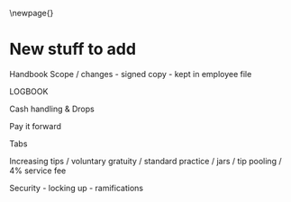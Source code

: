 \newpage{}
# New stuff to add


Handbook Scope / changes - signed copy - kept in employee file

LOGBOOK

Cash handling & Drops

Pay it forward

Tabs

Increasing tips / voluntary gratuity / standard practice / jars / tip pooling / 4% service fee

Security - locking up - ramifications




